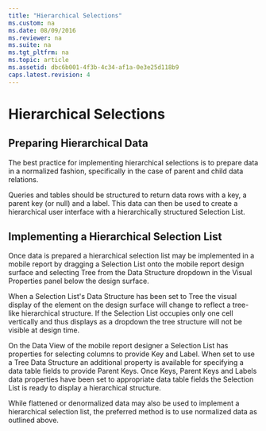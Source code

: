 ```yaml
---
title: "Hierarchical Selections"
ms.custom: na
ms.date: 08/09/2016
ms.reviewer: na
ms.suite: na
ms.tgt_pltfrm: na
ms.topic: article
ms.assetid: dbc6b001-4f3b-4c34-af1a-0e3e25d118b9
caps.latest.revision: 4
---
```

# Hierarchical Selections
## Preparing Hierarchical Data  
  
The best practice for implementing hierarchical selections is to prepare data in a normalized fashion, specifically in the case of parent and child data relations.  
  
Queries and tables should be structured to return data rows with a key, a parent key (or null) and a label. This data can then be used to create a hierarchical user interface with a hierarchically structured Selection List.  
  
## Implementing a Hierarchical Selection List  
  
Once data is prepared a hierarchical selection list may be implemented in a mobile report by dragging a Selection List onto the mobile report design surface and selecting Tree from the Data Structure dropdown in the Visual Properties panel below the design surface.  
  
When a Selection List's Data Structure has been set to Tree the visual display of the element on the design surface will change to reflect a tree-like hierarchical structure. If the Selection List occupies only one cell vertically and thus displays as a dropdown the tree structure will not be visible at design time.  
  
On the Data View of the mobile report designer a Selection List has properties for selecting columns to provide Key and Label. When set to use a Tree Data Structure an additional property is available for specifying a data table fields to provide Parent Keys. Once Keys, Parent Keys and Labels data properties have been set to appropriate data table fields the Selection List is ready to display a hierarchical structure.  
  
While flattened or denormalized data may also be used to implement a hierarchical selection list, the preferred method is to use normalized data as outlined above. 